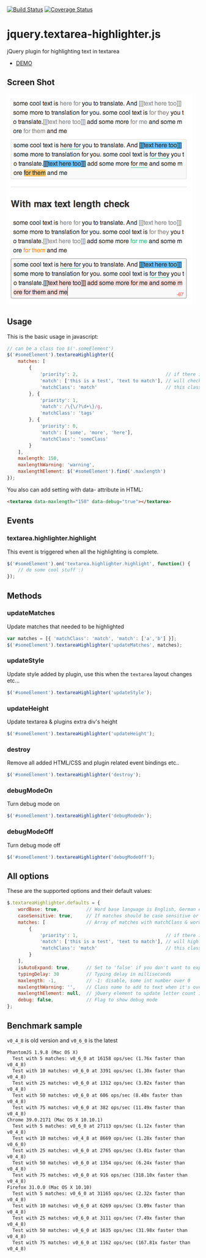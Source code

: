 [![Build Status](https://travis-ci.org/marexandre/jquery.textarea-highlighter.js.svg)](https://travis-ci.org/marexandre/jquery.textarea-highlighter.js) [![Coverage Status](https://coveralls.io/repos/marexandre/jquery.textarea-highlighter.js/badge.svg)](https://coveralls.io/r/marexandre/jquery.textarea-highlighter.js)

jquery.textarea-highlighter.js
==============================

jQuery plugin for highlighting text in textarea

- [DEMO](http://marexandre.github.io/jquery.textarea-highlighter.js/demo/)


## Screen Shot
![screen shot](screenshot.png)


## Usage

This is the basic usage in javascript:

```javascript
// can be a class too $('.someElement')
$('#someElement').textareaHighlighter({
    matches: [
        {
            'priority': 2,                                // if there is overlap with other matches it will highlight a match that has a higher priority
            'match': ['this is a test', 'text to match'], // will check for this matches
            'matchClass': 'match'                         // this class will be added to the matching string
        }, {
            'priority': 1,
            'match': /\{\/?\d+\}/g,
            'matchClass': 'tags'
        }, {
            'priority': 0,
            'match': ['some', 'more', 'here'],
            'matchClass': 'someClass'
        }
    ],
    maxlength: 150,
    maxlengthWarning: 'warning',
    maxlengthElement: $('#someElement').find('.maxlength')
});
```

You also can add setting with data- attribute in HTML:

```html
<textarea data-maxlength="150" data-debug="true"></textarea>
```

## Events

### textarea.highlighter.highlight
This event is triggered when all the highlighting is complete.

```javascript
$('#someElement').on('textarea.highlighter.highlight', function() {
    // do some cool stuff :)
});
```

## Methods

### updateMatches
Update matches that needed to be highlighted

```javascript
var matches = [{ 'matchClass': 'match', 'match': ['a','b'] }];
$('#someElement').textareaHighlighter('updateMatches', matches);
```

### updateStyle
Update style added by plugin, use this when the `textarea` layout changes etc...

```javascript
$('#someElement').textareaHighlighter('updateStyle');
```

### updateHeight
Update textarea & plugins extra div's height

```javascript
$('#someElement').textareaHighlighter('updateHeight');
```

### destroy
Remove all added HTML/CSS and plugin related event bindings etc..

```javascript
$('#someElement').textareaHighlighter('destroy');
```

### debugModeOn
Turn debug mode on

```javascript
$('#someElement').textareaHighlighter('debugModeOn');
```

### debugModeOff
Turn debug mode off

```javascript
$('#someElement').textareaHighlighter('debugModeOff');
```

## All options

These are the supported options and their default values:

```javascript
$.textareaHighlighter.defaults = {
    wordBase: true,          // Word base language is English, German etc. Set to false when it's Japanese, Chinese etc.
    caseSensitive: true,     // If matches should be case sensitive or not.
    matches: [               // Array of matches with matchClass & word array
        {
            'priority': 1,                                // if there is overlap with other matches it will highlight a match that has a higher priority
            'match': ['this is a test', 'text to match'], // will highlight text in this array
            'matchClass': 'match'                         // this class will be added to the matching string
        }
    ],
    isAutoExpand: true,      // Set to 'false' if you don't want to expand textarea on input
    typingDelay: 30          // Typing delay in milliseconds
    maxlength: -1,           // -1: disable, some int number over 0
    maxlengthWarning: '',    // Class name to add to text when it's over max length
    maxlengthElement: null,  // jQuery element to update letter count in the view
    debug: false,            // Flag to show debug mode
};
```


## Benchmark sample

`v0_4_8` is old version and `v0_6_0` is the latest

```
PhantomJS 1.9.8 (Mac OS X)
  Test with 5 matches: v0_6_0 at 16158 ops/sec (1.76x faster than v0_4_8)
  Test with 10 matches: v0_6_0 at 3391 ops/sec (1.30x faster than v0_4_8)
  Test with 25 matches: v0_6_0 at 1312 ops/sec (3.82x faster than v0_4_8)
  Test with 50 matches: v0_6_0 at 606 ops/sec (8.40x faster than v0_4_8)
  Test with 75 matches: v0_6_0 at 382 ops/sec (11.49x faster than v0_4_8)
Chrome 39.0.2171 (Mac OS X 10.10.1)
  Test with 5 matches: v0_6_0 at 27113 ops/sec (1.12x faster than v0_4_8)
  Test with 10 matches: v0_4_8 at 8669 ops/sec (1.28x faster than v0_6_0)
  Test with 25 matches: v0_6_0 at 2765 ops/sec (3.01x faster than v0_4_8)
  Test with 50 matches: v0_6_0 at 1354 ops/sec (6.24x faster than v0_4_8)
  Test with 75 matches: v0_6_0 at 916 ops/sec (318.10x faster than v0_4_8)
Firefox 31.0.0 (Mac OS X 10.10)
  Test with 5 matches: v0_6_0 at 31165 ops/sec (2.32x faster than v0_4_8)
  Test with 10 matches: v0_6_0 at 6269 ops/sec (3.09x faster than v0_4_8)
  Test with 25 matches: v0_6_0 at 3111 ops/sec (7.49x faster than v0_4_8)
  Test with 50 matches: v0_6_0 at 1635 ops/sec (31.98x faster than v0_4_8)
  Test with 75 matches: v0_6_0 at 1162 ops/sec (167.81x faster than v0_4_8)
```

